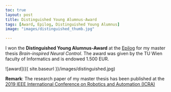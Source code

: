 ```yaml
---
toc: true
layout: post
title: Distinguished Young Alumnus-Award
tags: [Award, Epilog, Distinguished Young Alumnus]
image: "images/distinguished_thumb.jpg"

---
```


I won the **Distinguished Young Alumnus-Award** at the  [Epilog](http://www.informatik.tuwien.ac.at/studium/studierende/epilog/2017ws)
for my master thesis *Brain-inspired Neural Control*. The award was given by the TU Wien faculty of Informatics and is endowed 1.500 EUR.

![award]({{ site.baseurl }}/images/distinguished.jpg)


**Remark**: 
The research paper of my master thesis has been published at the [2019 IEEE International Conference on Robotics and Automation (ICRA)](https://ieeexplore.ieee.org/document/8793840)